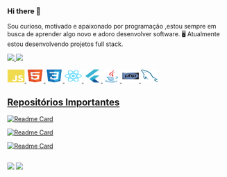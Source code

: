 ### Hi there 👋

  Sou curioso, motivado e apaixonado por programação ,estou sempre em busca de aprender algo novo e adoro desenvolver software. 
  🖥️  Atualmente estou desenvolvendo projetos full stack.

<div>
 <a href="https://github.com/RonaldoFagundes">
  <img height="180em" src="https://github-readme-stats.vercel.app/api?username=RonaldoFagundes&show_icons=true&theme=dracula&include_all_commits=true&count_private=true"/>  
  <img height="180em" src="https://github-readme-stats.vercel.app/api/top-langs/?username=RonaldoFagundes&layout=compact&langs_count=16&theme=dracula"/>        
</div> 

<div style="display:inline_block"><br>
  <img align"center" height="30" width="40" src="https://raw.githubusercontent.com/devicons/devicon/master/icons/javascript/javascript-plain.svg" alt="RF-Js">  
  <img align"center" height="30" width="40" src="https://raw.githubusercontent.com/devicons/devicon/master/icons/html5/html5-original.svg" alt="RF-HTML">
  <img align"center" height="30" width="40" src="https://raw.githubusercontent.com/devicons/devicon/master/icons/css3/css3-original.svg" alt="RF-CSS">
  <img align"center" height="30" width="40" src="https://raw.githubusercontent.com/devicons/devicon/master/icons/react/react-original.svg" alt="RF-React">
  <img align"center" height="30" width="40" src="https://raw.githubusercontent.com/devicons/devicon/master/icons/flutter/flutter-original.svg" alt="RF-Flutter">
  <img align"center" height="30" width="40" src="https://raw.githubusercontent.com/devicons/devicon/master/icons/java/java-original.svg" alt="RF-Java">
  <img align"center" height="30" width="40" src="https://raw.githubusercontent.com/devicons/devicon/master/icons/php/php-original.svg" alt="RF-php">  
  <img align"center" height="30" width="40" src="https://raw.githubusercontent.com/devicons/devicon/master/icons/mysql/mysql-original.svg" alt="RF-Mysql"> 
</div>

## Repositórios Importantes
 
  [![Readme Card](https://github-readme-stats.vercel.app/api/pin/?username=RonaldoFagundes&repo=webBistro&theme=dracula)](https://github.com/RonaldoFagundes/webBistro) 
  
   [![Readme Card](https://github-readme-stats.vercel.app/api/pin/?username=RonaldoFagundes&repo=phpWebBanc&theme=dracula)](https://github.com/RonaldoFagundes/phpWebBanc) 
  
   [![Readme Card](https://github-readme-stats.vercel.app/api/pin/?username=RonaldoFagundes&repo=javaWebBanc&theme=dracula)](https://github.com/RonaldoFagundes/javaWebBanc) 
 
  
  ##
  <div>
     <a href="https://www.linkedin.com/in/ronaldofagundes" target="_blank"><img src="https://img.shields.io/badge/-LinkedIn-%23007785?style=for-the-badge&logo=linkedin&logoColor=white" target="_blank"></a>
      <a href="mailto:ronaldofagundes" target="_blank"><img src="https://img.shields.io/badge/Gmail-D14836?style=for-the-badge&logo=gmail&logoColor=white" target="_blank"></a> 
  </div>  








<!--
**RonaldoFagundes/RonaldoFagundes** is a ✨ _special_ ✨ repository because its `README.md` (this file) appears on your GitHub profile.

Here are some ideas to get you started:

- 🔭 I’m currently working on ...
- 🌱 I’m currently learning ...
- 👯 I’m looking to collaborate on ...
- 🤔 I’m looking for help with ...
- 💬 Ask me about ...
- 📫 How to reach me: ...
- 😄 Pronouns: ...
- ⚡ Fun fact: ...
-->
